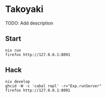 # Takoyaki

TODO: Add description

## Start

```
nix run
firefox http://127.0.0.1:8091
```

## Hack

```Shell
nix develop
ghcid -W -c 'cabal repl' -r="Exp.runServer"
firefox http://127.0.0.1:8091
```


